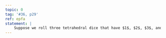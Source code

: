 ```yaml
---
topic: 0
tag: '#36, p29'
ref: epfa
statement: |
    Suppose we roll three tetrahedral dice that have $1$, $2$, $3$, and $4$ on their four sides. Find the distribution for the sum of the three numbers.
---
```

